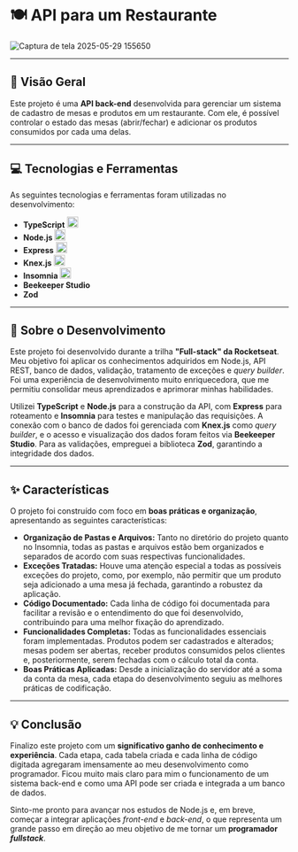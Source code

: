 # 🍽️ API para um Restaurante

![Captura de tela 2025-05-29 155650](https://github.com/user-attachments/assets/e42b3e8c-638d-4211-8530-3fdb3683a3a9)

---

## 📝 Visão Geral

Este projeto é uma **API back-end** desenvolvida para gerenciar um sistema de cadastro de mesas e produtos em um restaurante. Com ele, é possível controlar o estado das mesas (abrir/fechar) e adicionar os produtos consumidos por cada uma delas.

---

## 💻 Tecnologias e Ferramentas

As seguintes tecnologias e ferramentas foram utilizadas no desenvolvimento:

-   **TypeScript** <img src="https://cdn.jsdelivr.net/gh/devicons/devicon@latest/icons/typescript/typescript-original.svg" width="20" height="20" />
-   **Node.js** <img src="https://cdn.jsdelivr.net/gh/devicons/devicon@latest/icons/nodejs/nodejs-original-wordmark.svg" width="20" height="20" />
-   **Express** <img src="https://cdn.jsdelivr.net/gh/devicons/devicon@latest/icons/express/express-original.svg" width="20" height="20" />
-   **Knex.js** <img src="https://cdn.jsdelivr.net/gh/devicons/devicon@latest/icons/knexjs/knexjs-original.svg" width="20" height="20" />
-   **Insomnia** <img src="https://cdn.jsdelivr.net/gh/devicons/devicon@latest/icons/insomnia/insomnia-original.svg" width="20" height="20" />
-   **Beekeeper Studio**
-   **Zod**

---

## 🚀 Sobre o Desenvolvimento

Este projeto foi desenvolvido durante a trilha **"Full-stack" da Rocketseat**. Meu objetivo foi aplicar os conhecimentos adquiridos em Node.js, API REST, banco de dados, validação, tratamento de exceções e *query builder*. Foi uma experiência de desenvolvimento muito enriquecedora, que me permitiu consolidar meus aprendizados e aprimorar minhas habilidades.

Utilizei **TypeScript** e **Node.js** para a construção da API, com **Express** para roteamento e **Insomnia** para testes e manipulação das requisições. A conexão com o banco de dados foi gerenciada com **Knex.js** como *query builder*, e o acesso e visualização dos dados foram feitos via **Beekeeper Studio**. Para as validações, empreguei a biblioteca **Zod**, garantindo a integridade dos dados.

---

## ✨ Características

O projeto foi construído com foco em **boas práticas e organização**, apresentando as seguintes características:

-   **Organização de Pastas e Arquivos:** Tanto no diretório do projeto quanto no Insomnia, todas as pastas e arquivos estão bem organizados e separados de acordo com suas respectivas funcionalidades.
-   **Exceções Tratadas:** Houve uma atenção especial a todas as possíveis exceções do projeto, como, por exemplo, não permitir que um produto seja adicionado a uma mesa já fechada, garantindo a robustez da aplicação.
-   **Código Documentado:** Cada linha de código foi documentada para facilitar a revisão e o entendimento do que foi desenvolvido, contribuindo para uma melhor fixação do aprendizado.
-   **Funcionalidades Completas:** Todas as funcionalidades essenciais foram implementadas. Produtos podem ser cadastrados e alterados; mesas podem ser abertas, receber produtos consumidos pelos clientes e, posteriormente, serem fechadas com o cálculo total da conta.
-   **Boas Práticas Aplicadas:** Desde a inicialização do servidor até a soma da conta da mesa, cada etapa do desenvolvimento seguiu as melhores práticas de codificação.

---

## 💡 Conclusão

Finalizo este projeto com um **significativo ganho de conhecimento e experiência**. Cada etapa, cada tabela criada e cada linha de código digitada agregaram imensamente ao meu desenvolvimento como programador. Ficou muito mais claro para mim o funcionamento de um sistema back-end e como uma API pode ser criada e integrada a um banco de dados.

Sinto-me pronto para avançar nos estudos de Node.js e, em breve, começar a integrar aplicações *front-end* e *back-end*, o que representa um grande passo em direção ao meu objetivo de me tornar um **programador *fullstack***.

